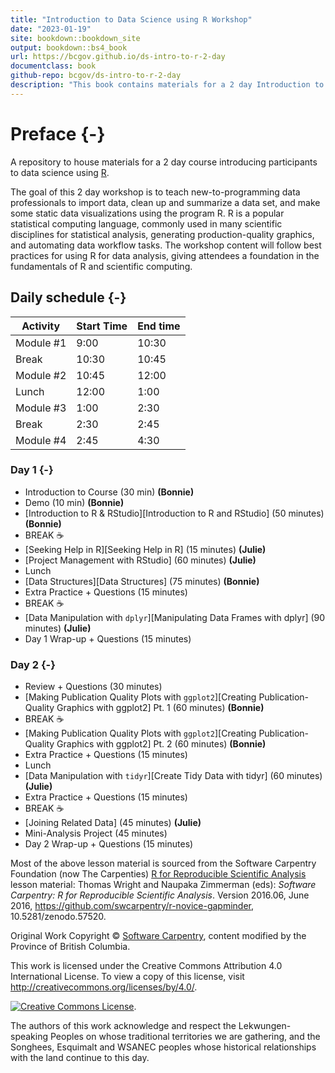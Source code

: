 ```yaml
---
title: "Introduction to Data Science using R Workshop"
date: "2023-01-19"
site: bookdown::bookdown_site
output: bookdown::bs4_book
url: https://bcgov.github.io/ds-intro-to-r-2-day
documentclass: book
github-repo: bcgov/ds-intro-to-r-2-day
description: "This book contains materials for a 2 day Introduction to R workshop"
---
```


# Preface {-}

A repository to house materials for a 2 day course introducing participants to data science using [R](https://www.r-project.org/).

The goal of this 2 day workshop is to teach new-to-programming data professionals to import data, clean up and summarize a data set, and make some static data visualizations using the program R. R is a popular statistical computing language, commonly used in many scientific disciplines for statistical analysis, generating production-quality graphics, and automating data workflow tasks. The workshop content will follow best practices for using R for data analysis, giving attendees a foundation in the fundamentals of R and scientific computing.

## Daily schedule {-}

| Activity   | Start Time | End time |
|------------|------------|----------|
| Module #1  | 9:00       | 10:30    |
| Break      | 10:30      | 10:45    |
| Module #2  | 10:45      | 12:00    |
| Lunch      | 12:00      |  1:00    |
| Module #3  |  1:00      |  2:30    |
| Break      |  2:30      |  2:45    |
| Module #4  |  2:45      |  4:30    |


### Day 1 {-}

- Introduction to Course (30 min) **(Bonnie)** <!-- CoC, breakout rooms w/ ice breaker, how to ask questions, etc. -->
- Demo (10 min) **(Bonnie)**
- [Introduction to R & RStudio][Introduction to R and RStudio] (50 minutes) **(Bonnie)**
- BREAK ☕
- [Seeking Help in R][Seeking Help in R] (15 minutes) **(Julie)**
- [Project Management with RStudio] (60 minutes) **(Julie)**
- Lunch
- [Data Structures][Data Structures] (75 minutes) **(Bonnie)**
- Extra Practice + Questions (15 minutes)
- BREAK ☕
- [Data Manipulation with `dplyr`][Manipulating Data Frames with dplyr] (90 minutes) **(Julie)**
- Day 1 Wrap-up + Questions (15 minutes)


### Day 2 {-}

- Review + Questions (30 minutes)
- [Making Publication Quality Plots with `ggplot2`][Creating Publication-Quality Graphics with ggplot2] Pt. 1 (60 minutes) **(Bonnie)**
- BREAK ☕
- [Making Publication Quality Plots with `ggplot2`][Creating Publication-Quality Graphics with ggplot2] Pt. 2 (60 minutes) **(Bonnie)**
- Extra Practice + Questions (15 minutes)
- Lunch
- [Data Manipulation with `tidyr`][Create Tidy Data with tidyr] (60 minutes) **(Julie)**
- Extra Practice + Questions (15 minutes)
- BREAK ☕
- [Joining Related Data] (45 minutes) **(Julie)**
- Mini-Analysis Project (45 minutes)
- Day 2 Wrap-up + Questions (15 minutes)


Most of the above lesson material is sourced from the Software Carpentry Foundation (now The Carpenties) [R for Reproducible Scientific Analysis](http://swcarpentry.github.io/r-novice-gapminder/) lesson material: Thomas Wright and Naupaka Zimmerman (eds): _Software Carpentry: R for
Reproducible Scientific Analysis_.  Version 2016.06, June 2016,
https://github.com/swcarpentry/r-novice-gapminder,
10.5281/zenodo.57520.

Original Work Copyright © [Software Carpentry](http://software-carpentry.org/), content modified by the Province of British Columbia.

This work is licensed under the Creative Commons Attribution 4.0 International License.
To view a copy of this license, visit http://creativecommons.org/licenses/by/4.0/.

[![Creative Commons License](https://i.creativecommons.org/l/by/4.0/88x31.png)](http://creativecommons.org/licenses/by/4.0/). 

The authors of this work acknowledge and respect the Lekwungen-speaking Peoples on whose traditional territories we are gathering, and the Songhees, Esquimalt and WSANEC peoples whose historical relationships with the land continue to this day.
